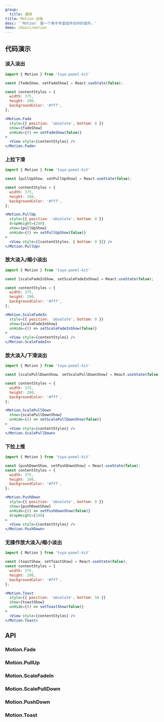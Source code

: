 ```yaml
---
group:
  title: 通用
title: Motion 动效
desc: '`Motion` 是一个用于丰富组件动作的组件。'
demo: /basic/motion
---
```


## 代码演示

### 淡入淡出

```jsx
import { Motion } from 'tuya-panel-kit'

const [fadeShow, setFadeShow] = React.useState(false);

const contentStyles = {
  width: 375,
  height: 200,
  backgroundColor: '#fff',
};

<Motion.Fade
  style={{ position: 'absolute', bottom: 0 }}
  show={fadeShow}
  onHide={() => setFadeShow(false)}
>
  <View style={contentStyles} />
</Motion.Fade>
```

### 上拉下滑

```jsx
import { Motion } from 'tuya-panel-kit'

const [pullUpShow, setPullUpShow] = React.useState(false);

const contentStyles = {
  width: 375,
  height: 200,
  backgroundColor: '#fff',
};

<Motion.PullUp
  style={{ position: 'absolute', bottom: 0 }}
  dropHeight={200}
  show={pullUpShow}
  onHide={() => setPullUpShow(false)}
>
  <View style={[contentStyles, { bottom: 0 }]} />
</Motion.PullUp>
```

### 放大淡入/缩小淡出

```jsx
import { Motion } from 'tuya-panel-kit'

const [scaleFadeInShow, setScaleFadeInShow] = React.useState(false);

const contentStyles = {
  width: 375,
  height: 200,
  backgroundColor: '#fff',
};

<Motion.ScaleFadeIn
  style={{ position: 'absolute', bottom: 0 }}
  show={scaleFadeInShow}
  onHide={() => setScaleFadeInShow(false)}
>
  <View style={contentStyles} />
</Motion.ScaleFadeIn>
```

### 放大淡入/下滑淡出

```jsx
import { Motion } from 'tuya-panel-kit'

const [scalePullDownShow, setScalePullDownShow] = React.useState(false);

const contentStyles = {
  width: 375,
  height: 200,
  backgroundColor: '#fff',
};

<Motion.ScalePullDown
  show={scalePullDownShow}
  onHide={() => setScalePullDownShow(false)}
>
  <View style={contentStyles} />
</Motion.ScalePullDown>
```

### 下拉上推

```jsx
import { Motion } from 'tuya-panel-kit'

const [pushDownShow, setPushDownShow] = React.useState(false);
const contentStyles = {
  width: 375,
  height: 200,
  backgroundColor: '#fff',
};

<Motion.PushDown
  style={{ position: 'absolute', bottom: 0 }}
  show={pushDownShow}
  onHide={() => setPushDownShow(false)}
  dropHeight={100}
>
  <View style={contentStyles} />
</Motion.PushDown>
```

### 无操作放大淡入/缩小淡出

```jsx
import { Motion } from 'tuya-panel-kit'

const [toastShow, setToastShow] = React.useState(false);
const contentStyles = {
  width: 375,
  height: 200,
  backgroundColor: '#fff',
};

<Motion.Toast
  style={{ position: 'absolute', bottom: 50 }}
  show={toastShow}
  onHide={() => setToastShow(false)}
>
  <View style={contentStyles} />
</Motion.Toast>
```

## API

### Motion.Fade

<API name="MotionFadeProps"></API>

### Motion.PullUp

<API name="MotionPullUpProps"></API>

### Motion.ScaleFadeIn

<API name="MotionScaleFadeInProps"></API>

### Motion.ScalePullDown

<API name="MotionScalePullDownProps" ></API>

### Motion.PushDown

<API name="MotionPushDownProps" ></API>

### Motion.Toast

<API name="MotionToastProps"></API>
